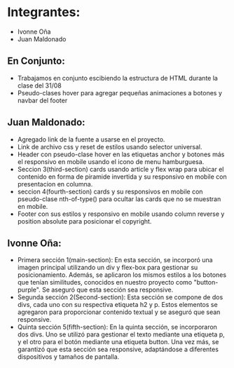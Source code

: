 # Integrantes:

- Ivonne Oña
- Juan Maldonado

## En Conjunto:

- Trabajamos en conjunto escibiendo la estructura de HTML durante la clase del 31/08
- Pseudo-clases hover para agregar pequeñas animaciones a botones y navbar del footer

## Juan Maldonado:

- Agregado link de la fuente a usarse en el proyecto.
- Link de archivo css y reset de estilos usando selector universal.
- Header con pseudo-clase hover en las etiquetas anchor y botones más el responsivo en mobile usando el icono de menu hamburguesa.
- Seccion 3(third-section) cards usando article y flex wrap para ubicar el contenido en forma de piramide invertida y su responsivo en mobile con presentacion en columna.
- seccion 4(fourth-section) cards y su responsivos en mobile con pseudo-clase nth-of-type() para ocultar las cards que no se muestran en mobile.
- Footer con sus estilos y responsivo en mobile usando column reverse y position absolute para posicionar el copyright.

## Ivonne Oña:

- Primera sección 1(main-section): En esta sección, se incorporó una imagen principal utilizando un div y flex-box para gestionar su posicionamiento. Además, se aplicaron los mismos estilos a los botones que tenían similitudes, conocidos en nuestro proyecto como "button-purple". Se aseguró que esta sección sea responsive.
- Segunda sección 2(Second-section): Esta sección se compone de dos divs, cada uno con su respectiva etiqueta h2 y p. Estos elementos se agregaron para proporcionar contenido textual y se aseguró que sean responsive.
- Quinta sección 5(fifth-section): En la quinta sección, se incorporaron dos divs. Uno se utilizó para gestionar el texto mediante una etiqueta p, y el otro para el botón mediante una etiqueta button. Una vez más, se garantizó que esta sección sea responsive, adaptándose a diferentes dispositivos y tamaños de pantalla.
